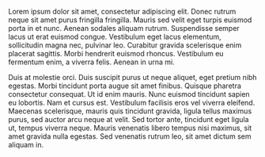 Lorem ipsum dolor sit amet, consectetur adipiscing elit. Donec rutrum neque sit amet purus fringilla fringilla. Mauris sed velit eget turpis euismod porta in et nunc. Aenean sodales aliquam rutrum. Suspendisse semper lacus ut erat euismod congue. Vestibulum eget lacus elementum, sollicitudin magna nec, pulvinar leo. Curabitur gravida scelerisque enim placerat sagittis. Morbi hendrerit euismod rhoncus. Vestibulum eu fermentum enim, a viverra felis. Aenean in urna mi.

Duis at molestie orci. Duis suscipit purus ut neque aliquet, eget pretium nibh egestas. Morbi tincidunt porta augue sit amet finibus. Quisque pharetra consectetur consequat. Ut id enim mauris. Nunc euismod tincidunt sapien eu lobortis. Nam et cursus est. Vestibulum facilisis eros vel viverra eleifend. Maecenas scelerisque, mauris quis tincidunt gravida, ligula tellus maximus purus, sed auctor arcu neque at velit. Sed tortor ante, tincidunt eget ligula ut, tempus viverra neque. Mauris venenatis libero tempus nisi maximus, sit amet gravida nulla egestas. Sed venenatis rutrum leo, sit amet dictum sem aliquam in.
